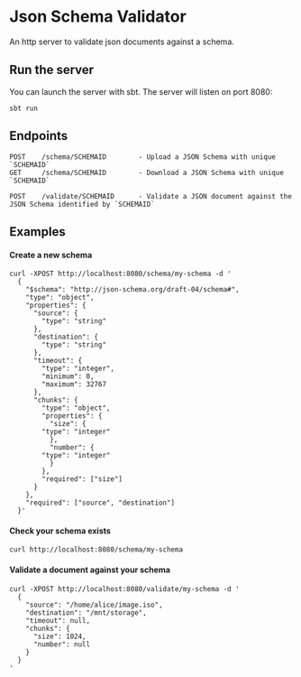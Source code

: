 Json Schema Validator
=====================

An http server to validate json documents against a schema.

## Run the server

You can launch the server with sbt. The server will listen on port 8080:

    sbt run

## Endpoints

    POST    /schema/SCHEMAID        - Upload a JSON Schema with unique `SCHEMAID`
    GET     /schema/SCHEMAID        - Download a JSON Schema with unique `SCHEMAID`

    POST    /validate/SCHEMAID      - Validate a JSON document against the JSON Schema identified by `SCHEMAID`

## Examples

#### Create a new schema

    curl -XPOST http://localhost:8080/schema/my-schema -d '
      {
        "$schema": "http://json-schema.org/draft-04/schema#",
        "type": "object",
        "properties": {
          "source": {
            "type": "string"
          },
          "destination": {
            "type": "string"
          },
          "timeout": {
            "type": "integer",
            "minimum": 0,
            "maximum": 32767
          },
          "chunks": {
            "type": "object",
            "properties": {
              "size": {
            "type": "integer"
              },
              "number": {
            "type": "integer"
              }
            },
            "required": ["size"]
          }
        },
        "required": ["source", "destination"]
      }'

#### Check your schema exists

    curl http://localhost:8080/schema/my-schema

#### Validate a document against your schema

    curl -XPOST http://localhost:8080/validate/my-schema -d '
      {
        "source": "/home/alice/image.iso",
        "destination": "/mnt/storage",
        "timeout": null,
        "chunks": {
          "size": 1024,
          "number": null
        }
      }
    '
